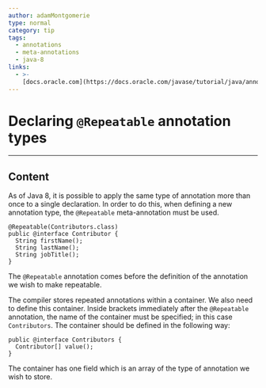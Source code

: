 ```yaml
---
author: adamMontgomerie
type: normal
category: tip
tags:
  - annotations
  - meta-annotations
  - java-8
links:
  - >-
    [docs.oracle.com](https://docs.oracle.com/javase/tutorial/java/annotations/repeating.html){website}
---
```


# Declaring `@Repeatable` annotation types


---

## Content

As of Java 8, it is possible to apply the same type of annotation more than once to a single declaration. In order to do this, when defining a new annotation type, the `@Repeatable` meta-annotation must be used.

```plain-text
@Repeatable(Contributors.class)
public @interface Contributor {
  String firstName();
  String lastName();
  String jobTitle();
}
```

The `@Repeatable` annotation comes before the definition of the annotation we wish to make repeatable.

The compiler stores repeated annotations within a container. We also need to define this container. Inside brackets immediately after the `@Repeatable` annotation, the name of the container must be specified; in this case `Contributors`. The container should be defined in the following way:

```plain-text
public @interface Contributors {
  Contributor[] value();
}
```

The container has one field which is an array of the type of annotation we wish to store.
